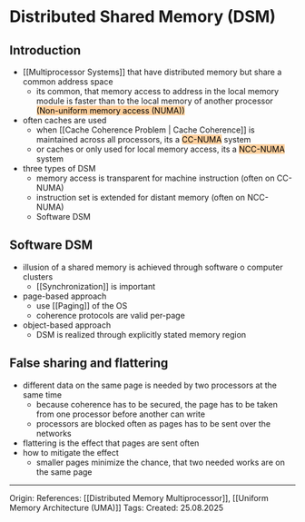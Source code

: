 # Distributed Shared Memory (DSM)

## Introduction

- [[Multiprocessor Systems]] that have distributed memory but share a common address space
	- its common, that memory access to address in the local memory module is faster than to the local memory of another processor <mark style="background: #FFB86CA6;">(Non-uniform memory access (NUMA))</mark>
- often caches are used
	- when [[Cache Coherence Problem | Cache Coherence]] is maintained across all processors, its a <mark style="background: #FFB86CA6;">CC-NUMA</mark> system
	- or caches or only used for local memory access, its a <mark style="background: #FFB86CA6;">NCC-NUMA</mark> system
- three types of DSM
	- memory access is transparent for machine instruction (often on CC-NUMA)
	- instruction set is extended for distant memory (often on NCC-NUMA)
	- Software DSM

## Software DSM

- illusion of a shared memory is achieved through software o computer clusters
	- [[Synchronization]] is important
- page-based approach
	- use [[Paging]] of the OS
	- coherence protocols are valid per-page
- object-based approach
	- DSM is realized through explicitly stated memory region

## False sharing and flattering

- different data on the same page is needed by two processors at the same time
	- because coherence has to be secured, the page has to be taken from one processor before another can write
	- processors are blocked often as pages has to be sent over the networks
- flattering is the effect that pages are sent often
- how to mitigate the effect
	- smaller pages minimize the chance, that two needed works are on the same page
---

Origin: 
References: [[Distributed Memory Multiprocessor]], [[Uniform Memory Architecture (UMA)]]
Tags: 
Created: 25.08.2025

